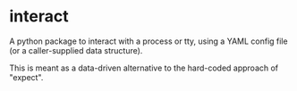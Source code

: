# interact

A python package to interact with a process or tty, using a YAML
config file (or a caller-supplied data structure).

This is meant as a data-driven alternative to the hard-coded approach
of "expect".

